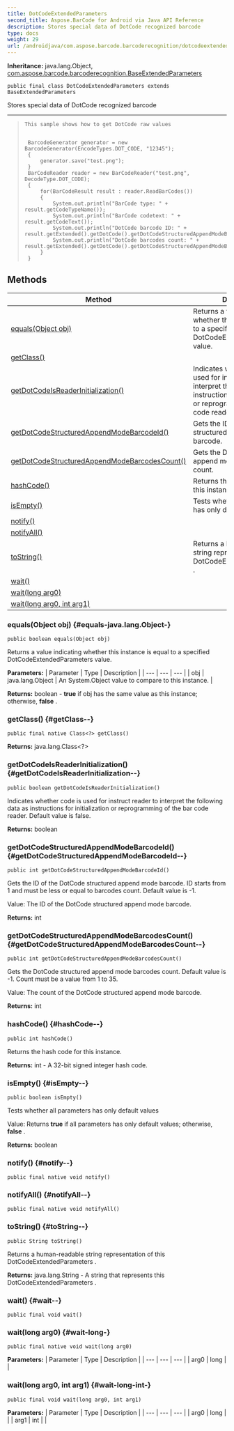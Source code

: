 ```yaml
---
title: DotCodeExtendedParameters
second_title: Aspose.BarCode for Android via Java API Reference
description: Stores special data of DotCode recognized barcode
type: docs
weight: 29
url: /androidjava/com.aspose.barcode.barcoderecognition/dotcodeextendedparameters/
---
```

**Inheritance:**
java.lang.Object, [com.aspose.barcode.barcoderecognition.BaseExtendedParameters](../../com.aspose.barcode.barcoderecognition/baseextendedparameters)
```
public final class DotCodeExtendedParameters extends BaseExtendedParameters
```

Stores special data of DotCode recognized barcode

--------------------

> ```
> This sample shows how to get DotCode raw values
>  
> 
>  BarcodeGenerator generator = new BarcodeGenerator(EncodeTypes.DOT_CODE, "12345");
>  {
>      generator.save("test.png");
>  }
>  BarCodeReader reader = new BarCodeReader("test.png", DecodeType.DOT_CODE);
>  {
>      for(BarCodeResult result : reader.ReadBarCodes())
>      {
>          System.out.println("BarCode type: " + result.getCodeTypeName());
>          System.out.println("BarCode codetext: " + result.getCodeText());
>          System.out.println("DotCode barcode ID: " + result.getExtended().getDotCode().getDotCodeStructuredAppendModeBarcodeId());
>          System.out.println("DotCode barcodes count: " + result.getExtended().getDotCode().getDotCodeStructuredAppendModeBarcodesCount());
>      }
>  }
> ```
## Methods

| Method | Description |
| --- | --- |
| [equals(Object obj)](#equals-java.lang.Object-) | Returns a value indicating whether this instance is equal to a specified  DotCodeExtendedParameters  value. |
| [getClass()](#getClass--) |  |
| [getDotCodeIsReaderInitialization()](#getDotCodeIsReaderInitialization--) | Indicates whether code is used for instruct reader to interpret the following data as instructions for initialization or reprogramming of the bar code reader. |
| [getDotCodeStructuredAppendModeBarcodeId()](#getDotCodeStructuredAppendModeBarcodeId--) | Gets the ID of the DotCode structured append mode barcode. |
| [getDotCodeStructuredAppendModeBarcodesCount()](#getDotCodeStructuredAppendModeBarcodesCount--) | Gets the DotCode structured append mode barcodes count. |
| [hashCode()](#hashCode--) | Returns the hash code for this instance. |
| [isEmpty()](#isEmpty--) | Tests whether all parameters has only default values |
| [notify()](#notify--) |  |
| [notifyAll()](#notifyAll--) |  |
| [toString()](#toString--) | Returns a human-readable string representation of this  DotCodeExtendedParameters . |
| [wait()](#wait--) |  |
| [wait(long arg0)](#wait-long-) |  |
| [wait(long arg0, int arg1)](#wait-long-int-) |  |
### equals(Object obj) {#equals-java.lang.Object-}
```
public boolean equals(Object obj)
```


Returns a value indicating whether this instance is equal to a specified  DotCodeExtendedParameters  value.

**Parameters:**
| Parameter | Type | Description |
| --- | --- | --- |
| obj | java.lang.Object | An System.Object value to compare to this instance. |

**Returns:**
boolean -  **true**  if obj has the same value as this instance; otherwise,  **false** .
### getClass() {#getClass--}
```
public final native Class<?> getClass()
```




**Returns:**
java.lang.Class<?>
### getDotCodeIsReaderInitialization() {#getDotCodeIsReaderInitialization--}
```
public boolean getDotCodeIsReaderInitialization()
```


Indicates whether code is used for instruct reader to interpret the following data as instructions for initialization or reprogramming of the bar code reader. Default value is false.

**Returns:**
boolean
### getDotCodeStructuredAppendModeBarcodeId() {#getDotCodeStructuredAppendModeBarcodeId--}
```
public int getDotCodeStructuredAppendModeBarcodeId()
```


Gets the ID of the DotCode structured append mode barcode. ID starts from 1 and must be less or equal to barcodes count. Default value is -1.

Value: The ID of the DotCode structured append mode barcode.

**Returns:**
int
### getDotCodeStructuredAppendModeBarcodesCount() {#getDotCodeStructuredAppendModeBarcodesCount--}
```
public int getDotCodeStructuredAppendModeBarcodesCount()
```


Gets the DotCode structured append mode barcodes count. Default value is -1. Count must be a value from 1 to 35.

Value: The count of the DotCode structured append mode barcode.

**Returns:**
int
### hashCode() {#hashCode--}
```
public int hashCode()
```


Returns the hash code for this instance.

**Returns:**
int - A 32-bit signed integer hash code.
### isEmpty() {#isEmpty--}
```
public boolean isEmpty()
```


Tests whether all parameters has only default values

Value: Returns  **true**  if all parameters has only default values; otherwise,  **false** .

**Returns:**
boolean
### notify() {#notify--}
```
public final native void notify()
```




### notifyAll() {#notifyAll--}
```
public final native void notifyAll()
```




### toString() {#toString--}
```
public String toString()
```


Returns a human-readable string representation of this  DotCodeExtendedParameters .

**Returns:**
java.lang.String - A string that represents this  DotCodeExtendedParameters .
### wait() {#wait--}
```
public final void wait()
```




### wait(long arg0) {#wait-long-}
```
public final native void wait(long arg0)
```




**Parameters:**
| Parameter | Type | Description |
| --- | --- | --- |
| arg0 | long |  |

### wait(long arg0, int arg1) {#wait-long-int-}
```
public final void wait(long arg0, int arg1)
```




**Parameters:**
| Parameter | Type | Description |
| --- | --- | --- |
| arg0 | long |  |
| arg1 | int |  |

